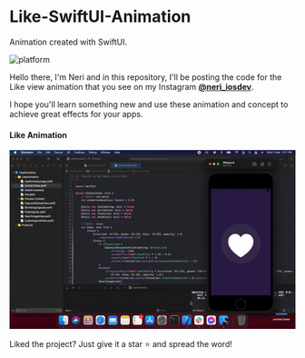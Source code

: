 # Like-SwiftUI-Animation
Animation created with SwiftUI.

![platform](https://img.shields.io/badge/platform-iOS-orange)


Hello there, I'm Neri and in this repository, I'll be posting the code for the Like view animation that you see on my Instagram 
    [**@neri_iosdev**](https://www.instagram.com/neri_iosdev/).
    
I hope you'll learn something new and use these animation and concept to achieve great effects for your apps.

#### Like Animation

![LikeView](https://github.com/nerimenebt/Like-SwiftUI-Animation/blob/main/like.gif)

Liked the project? Just give it a star ⭐️ and spread the word!
